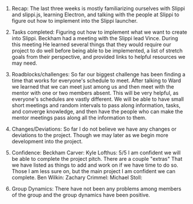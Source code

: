 1) Recap: The last three weeks is mostly familiarizing ourselves with Slippi and slippi.js, learning Electron,
and talking with the people at Slippi to figure out how to implement into the Slippi launcher.

  
2) Tasks completed: Figuring out how to implement what we want to create into Slippi. Beckham had a meeting
with the Slippi lead Vince. During this meeting He learned several things that they would require our project
to do well before being able to be implemented, a list of stretch goals from their perspective, and provided
links to helpful resources we may need.

   
3) Roadblocks/challenges: So far our biggest challenge has been finding a time that works for everyone's
schedule to meet. After talking to Ward we learned that we can meet just among us and then meet with the
mentor with one or two members absent. This will be very helpful, as everyone's schedules are vastly
different. We will be able to have small short meetings and random intervals to pass along information,
tasks, and converge knowledge, and then have the people who can make the mentor meetings pass along all
the information to them.

  
4) Changes/Deviations: So far I do not believe we have any changes or deviations to the project. Though we
may later as we begin more development into the project.

 
5) Confidence:
  Beckham Carver:
  Kyle Lofthus: 5/5 I am confident we will be able to complete the project pitch. There are a couple "extras"
                    That we have listed as things to add and work on if we have time to do so. Those I am
                    less sure on, but the main project I am confident we can complete.
  Ben Wilkin:
  Zachary Crimmel:
  Michael Stoll:

   
6) Group Dynamics: There have not been any problems among members of the group and the group dynamics have
been positive.
